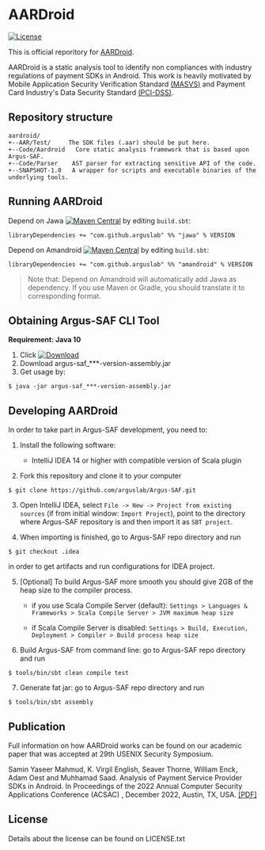 # AARDroid
[![License](https://img.shields.io/badge/License-Apache%202.0-blue.svg)](https://opensource.org/licenses/Apache-2.0)

This is official reporitory for [AARDroid](https://github.com/wspr-ncsu/aardroid).

AARDroid is a static analysis tool to identify non compliances with industry regulations of payment SDKs in Android. This work is heavily motivated by Mobile Application Security Verification Standard [(MASVS)](https://owasp.org/www-pdf-archive/OWASP_Mobile_AppSec_Verification_Standard_v0.9.2.pdf) and Payment Card Industry's Data Security Standard [(PCI-DSS)](https://docs-prv.pcisecuritystandards.org/PCI%20DSS/Standard/PCI-DSS-v4_0.pdf).

## Repository structure

```
aardroid/
+--AAR/Test/     The SDK files (.aar) should be put here.
+--Code/Aardroid   Core static analysis framework that is based upon Argus-SAF.
+--Code/Parser    AST parser for extracting sensitive API of the code.
+--SNAPSHOT-1.0   A wrapper for scripts and executable binaries of the underlying tools.

```

## Running AARDroid

Depend on Jawa
[![Maven Central](https://maven-badges.herokuapp.com/maven-central/com.github.arguslab/jawa_2.12/badge.svg)](https://maven-badges.herokuapp.com/maven-central/com.github.arguslab/jawa_2.12)
by editing
`build.sbt`:

```
libraryDependencies += "com.github.arguslab" %% "jawa" % VERSION
```

Depend on Amandroid
[![Maven Central](https://maven-badges.herokuapp.com/maven-central/com.github.arguslab/amandroid_2.12/badge.svg)](https://maven-badges.herokuapp.com/maven-central/com.github.arguslab/amandroid_2.12)
by editing
`build.sbt`:

```
libraryDependencies += "com.github.arguslab" %% "amandroid" % VERSION
```

> Note that: Depend on Amandroid will automatically add Jawa as dependency. If you use Maven or Gradle, you should translate it to corresponding format.

## Obtaining Argus-SAF CLI Tool

**Requirement: Java 10**

1. Click [![Download](https://api.bintray.com/packages/arguslab/maven/argus-saf/images/download.svg)](https://bintray.com/arguslab/maven/argus-saf/_latestVersion)
2. Download argus-saf_***-version-assembly.jar
3. Get usage by:
  
 ```
 $ java -jar argus-saf_***-version-assembly.jar
 ```

## Developing AARDroid

In order to take part in Argus-SAF development, you need to:

1. Install the following software:
    - IntelliJ IDEA 14 or higher with compatible version of Scala plugin

2. Fork this repository and clone it to your computer

  ```
  $ git clone https://github.com/arguslab/Argus-SAF.git
  ```

3. Open IntelliJ IDEA, select `File -> New -> Project from existing sources`
(if from initial window: `Import Project`), point to
the directory where Argus-SAF repository is and then import it as `SBT project`.

4. When importing is finished, go to Argus-SAF repo directory and run

  ```
  $ git checkout .idea
  ```

  in order to get artifacts and run configurations for IDEA project.

5. [Optional] To build Argus-SAF more smooth you should give 2GB of the heap size to the compiler process.
   - if you use Scala Compile Server (default):
   `Settings > Languages & Frameworks > Scala Compile Server > JVM maximum heap size`

   - if Scala Compile Server is disabled:
   `Settings > Build, Execution, Deployment > Compiler > Build process heap size`
   
6. Build Argus-SAF from command line: go to Argus-SAF repo directory and run

  ```
  $ tools/bin/sbt clean compile test
  ```

7. Generate fat jar: go to Argus-SAF repo directory and run
  ```
  $ tools/bin/sbt assembly
  ```
  

  
## Publication

Full information on how AARDroid works can be found on our academic paper that was accepted at 29th USENIX Security Symposium.   

Samin Yaseer Mahmud, K. Virgil English, Seaver Thorne, William Enck, Adam Oest and Muhhamad Saad.  Analysis of Payment Service Provider SDKs in Android. In Proceedings of the 2022 Annual Computer Security Applications Conference (ACSAC) , December 2022, Austin, TX, USA. [\[PDF\]](https://saminmahmud.com/files/papers/acsac22-mahmud.pdf)

## License

Details about the license can be found on LICENSE.txt
